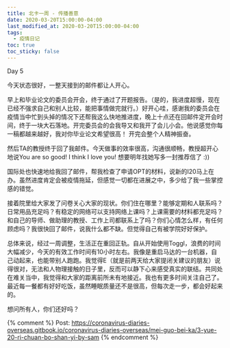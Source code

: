 ```yaml
---
title: 北卡一周 - 传播善意
date: 2020-03-20T15:00:00-04:00
last_modified_at: 2020-03-20T15:00:00-04:00
tags:
  - 疫情日记
toc: true
toc_sticky: false
---
```


Day 5

今天状态很好，一整天接到的邮件都让人开心。

<!--more-->

早上和毕业论文的委员会开会，终于通过了开题报告。（是的，我进度超慢，现在已经不强求自己和别人比较，能把事情做完就行。）好开心哇，感谢我的委员会在疫情当中忙到头掉的情况下还帮我这么快地推进度，晚上十点还在回邮件定开会时间，终于一块大石落地。开完委员会的会我导又和我开了会儿小会。他说感觉你每一稿都越来越好，我对你毕业论文希望很高！ 开完会整个人精神振奋。

然后TA的教授终于回了我邮件。今天做事的效率很高，沟通很顺畅，教授超开心地说You are so good! I think I love you! 想要明年找她写多一封推荐信了 :))

国际处也快速地给我回了邮件，帮我检查了申请OPT的材料，说新的I20马上在办。虽然进度肯定会被疫情拖延，但感觉一切都在进展之中，多少给了我一些掌控感的错觉。

接着院里给大家发了问卷关心大家的现状。你们住在哪里？能够定期和人联系吗？日常用品充足吗？有稳定的网络可以支持网络上课吗？上课需要的材料都充足吗？和自己的导师、做助理的教授、工作上司都联系上了吗？你们心情怎么样，有任何顾虑吗？我很快回了邮件，说我什么都不缺。但觉得自己有被学院好好保护。

总体来说，经过一周调整，生活正在重回正轨。自从开始使用Toggl，浪费的时间大幅减少，今天的有效工作时间有10小时左右。我像是重启马达的一台机器，自己动起来，也能带别人跑跑。我觉得E（就是前两天给大家提闭关建议的朋友）说得很对，无法和人物理接触的日子里，反而可以静下心来感受真实的联结。共同处在难关当中，我觉得和大家的距离前所未有地接近。我也有更多时间关注自己了。最近每一餐都有好好吃饭，虽然睡眠质量还不是很高，但每次走一步，都会好起来的。

想问所有人，你们还好吗？

{% comment %}
Post: https://coronavirus-diaries-overseas.gitbook.io/coronavirus-diaries-overseas/mei-guo-bei-ka/3-yue-20-ri-chuan-bo-shan-yi-by-sam
{% endcomment %}
